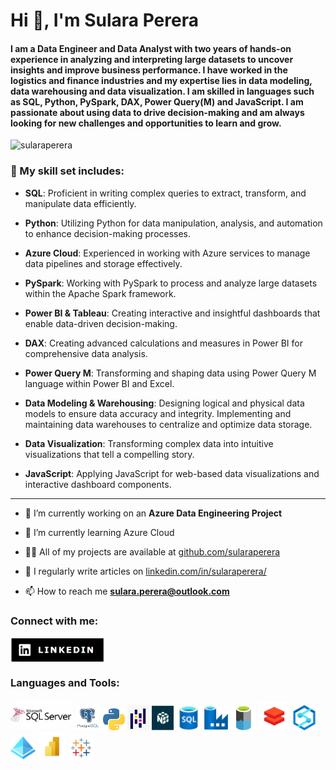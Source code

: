 <h1 align="left">Hi 👋, I'm Sulara Perera</h1>
<h4 align="left">I am a Data Engineer and Data Analyst with two years of hands-on experience in analyzing and interpreting large datasets to uncover insights and improve business performance. I have worked in the logistics and finance industries and my expertise lies in data modeling, data warehousing and data visualization. I am skilled in languages such as SQL, Python, PySpark, DAX, Power Query(M) and JavaScript. I am passionate about using data to drive decision-making and am always looking for new challenges and opportunities to learn and grow.</h4>

<p align="left"> <img src="https://komarev.com/ghpvc/?username=sularaperera&label=Profile%20views&color=0e75b6&style=flat" alt="sularaperera" /> </p>

<h3>🔧 My skill set includes:</h3>

- **SQL**: Proficient in writing complex queries to extract, transform, and manipulate data efficiently.

- **Python**: Utilizing Python for data manipulation, analysis, and automation to enhance decision-making processes.

- **Azure Cloud**: Experienced in working with Azure services to manage data pipelines and storage effectively.

- **PySpark**: Working with PySpark to process and analyze large datasets within the Apache Spark framework.

- **Power BI & Tableau**: Creating interactive and insightful dashboards that enable data-driven decision-making.

- **DAX**: Creating advanced calculations and measures in Power BI for comprehensive data analysis.

- **Power Query M**: Transforming and shaping data using Power Query M language within Power BI and Excel.

- **Data Modeling & Warehousing**: Designing logical and physical data models to ensure data accuracy and integrity. Implementing and maintaining data warehouses to centralize and optimize data storage.

- **Data Visualization**: Transforming complex data into intuitive visualizations that tell a compelling story.

- **JavaScript**: Applying JavaScript for web-based data visualizations and interactive dashboard components.


<hr></hr>


- 🔭 I’m currently working on an **Azure Data Engineering Project**

- 🌱 I’m currently learning Azure Cloud

- 👨‍💻 All of my projects are available at [github.com/sularaperera](https://github.com/sularaperera?tab=repositories)

- 📝 I regularly write articles on [linkedin.com/in/sularaperera/](https://www.linkedin.com/in/sularaperera/)

- 📫 How to reach me **sulara.perera@outlook.com**


<h3 align="left">Connect with me:</h3>
<p align="left">
<a href="https://linkedin.com/in/sularaperera" target="blank"><img align="center" src="https://github.com/sularaperera/sularaperera/blob/main/icons/linked-in_text.png" alt="sularaperera" width="150"/> </a>
</p>

<h3 align="left">Languages and Tools:</h3>
<p align="left"> 
<a> <img src="https://github.com/sularaperera/sularaperera/blob/main/icons/SqlServer.jpg" title="Microsoft SQL Server" alt="Microsoft SQL Server" width="100" height="50"/></a>
<a> <img src="https://github.com/sularaperera/sularaperera/blob/main/icons/postgresql_logo.png" title="Microsoft SQL Server" alt="Microsoft SQL Server" width="40" height="40"/></a>
<a> <img src="https://github.com/sularaperera/sularaperera/blob/main/icons/Python.png" title="Python" alt="Python" width="35" height="35"/></a>
<a> <img src="https://github.com/sularaperera/sularaperera/blob/main/icons/pandas_logo_white.png" title="Pandas" alt="Pandas" width="35" height="40"/></a>
<a> <img src="https://github.com/sularaperera/sularaperera/blob/main/icons/Numpy_logo.png" title="Pandas" alt="Pandas" width="35" height="40"/></a>
<a> <img src="https://github.com/sularaperera/sularaperera/blob/main/icons/SQL-Database.svg" title="Azure SQL Database" alt="Azure SQL-Database" width="40" height="40"/></a> 
<a> <img src="https://github.com/sularaperera/sularaperera/blob/main/icons/Data-Factory.svg" title="Azure Data Factory" alt="Azure Data Factory" width="40" height="40"/></a>
<a> <img src="https://github.com/sularaperera/sularaperera/blob/main/icons/Azure-DataLake-icon.png" title="Azure Data Lake Gen 2" alt="Azure Data Lake Gen 2" width="40" height="40"/></a>
<a> <img src="https://github.com/sularaperera/sularaperera/blob/main/icons/DataBricks.png" title="Azure Databricks" alt="Azure Databricks" width="50" height="45"/></a> 
<a> <img src="https://github.com/sularaperera/sularaperera/blob/main/icons/Azure-Synapse-Analytics.svg" title="Azure Synapse Analytics" alt="Azure Synapse Analytics" width="40" height="40"/></a>  
<a> <img src="https://github.com/sularaperera/sularaperera/blob/main/icons/Azure-Active-Directory.svg" title="Azure Active Directory" alt="Azure Active Directory" width="40" height="40"/></a> 
<a> <img src="https://github.com/sularaperera/sularaperera/blob/main/icons/PowerBI.png" title="Microsoft Power BI" alt="Microsoft Power BI" width="45" height="45"/></a> 
<a> <img src="https://github.com/sularaperera/sularaperera/blob/main/icons/Tableau.png" title="Tableau" alt="Tableau" width="40" height="40"/></a> 
</p>


